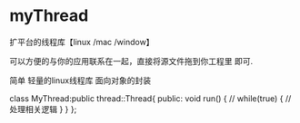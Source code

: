 myThread
========

扩平台的线程库【linux /mac /window】

可以方便的与你的应用联系在一起，直接将源文件拖到你工程里 即可.

简单 轻量的linux线程库 面向对象的封装

class MyThread:public thread::Thread{
public:
    void run()
    {
      // while(true)
      {
        // 处理相关逻辑
      }
    }
};

